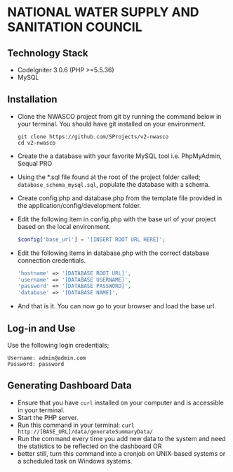 NATIONAL WATER SUPPLY AND SANITATION COUNCIL
============================================

Technology Stack
----------------
- CodeIgniter 3.0.6 (PHP >=5.5.36)
- MySQL

Installation
------------
- Clone the NWASCO project from git by running the command below in your terminal. You should have git installed on your
  environment.
  
  ```
  git clone https://github.com/SProjects/v2-nwasco
  cd v2-nwasco
  ```
- Create the a database with your favorite MySQL tool i.e. PhpMyAdmin, Sequal PRO
- Using the *.sql file found at the root of the project folder called; `database_schema_mysql.sql`, populate the database
  with a schema.
- Create config.php and database.php from the template file provided in the application/config/development folder.
- Edit the following item in config.php with the base url of your project based on the local environment.

  ``` php
  $config['base_url'] = '[INSERT ROOT URL HERE]';
  ```
- Edit the following items in database.php with the correct database connection credentials.

  ``` php
  'hostname' => '[DATABASE ROOT URL]',
  'username' => '[DATABASE USERNAME]',
  'password' => '[DATABASE PASSWORD]',
  'database' => '[DATABASE NAME]',
  ```
- And that is it. You can now go to your browser and load the base url.

Log-in and Use
--------------
Use the following login credentials;
```
Username: admin@admin.com
Password: password
```

Generating Dashboard Data
-------------------------
- Ensure that you have `curl` installed on your computer and is accessible in your terminal.
- Start the PHP server.
- Run this command in your terminal: `curl http://[BASE_URL]/data/generateSummaryData/`
- Run the command every time you add new data to the system and need the statistics to be reflected on the dashboard OR
- better still, turn this command into a cronjob on UNIX-based systems or a scheduled task on Windows systems.